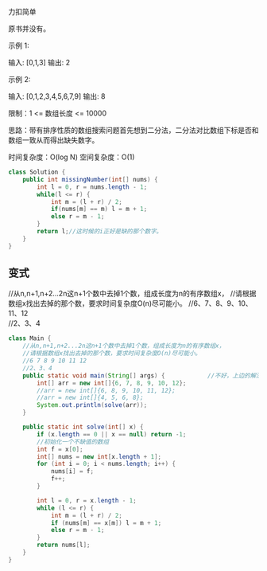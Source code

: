 力扣简单

原书并没有。



示例 1:

输入: [0,1,3]
输出: 2



示例 2:

输入: [0,1,2,3,4,5,6,7,9]
输出: 8


限制：1 <= 数组长度 <= 10000



思路：带有排序性质的数组搜索问题首先想到二分法，二分法对比数组下标是否和数组一致从而得出缺失数字。



时间复杂度：O(log N)
空间复杂度：O(1)

```java
class Solution {
    public int missingNumber(int[] nums) {
        int l = 0, r = nums.length - 1;
        while(l <= r) {
            int m = (l + r) / 2;
            if(nums[m] == m) l = m + 1;
            else r = m - 1;
        }
        return l;//这时候的i正好是缺的那个数字。
    }
}
```



## 变式

//从n,n+1,n+2...2n这n+1个数中去掉1个数，组成长度为n的有序数组x，
//请根据数组x找出去掉的那个数，要求时间复杂度O(n)尽可能小。
//6、7、8、9、10、11、12			
//2、3、4

````java
class Main {	
	//从n,n+1,n+2...2n这n+1个数中去掉1个数，组成长度为n的有序数组x，
    //请根据数组x找出去掉的那个数，要求时间复杂度O(n)尽可能小。
    //6 7 8 9 10 11 12
    //2、3、4
    public static void main(String[] args) {			//不好，上边的解法好。
        int[] arr = new int[]{6, 7, 8, 9, 10, 12};
        //arr = new int[]{6, 8, 9, 10, 11, 12};
        //arr = new int[]{4, 5, 6, 8};
        System.out.println(solve(arr));
    }

    public static int solve(int[] x) {
        if (x.length == 0 || x == null) return -1;
        //初始化一个不缺值的数组
        int f = x[0];
        int[] nums = new int[x.length + 1];
        for (int i = 0; i < nums.length; i++) {
            nums[i] = f;
            f++;
        }

        int l = 0, r = x.length - 1;
        while (l <= r) {
            int m = (l + r) / 2;
            if (nums[m] == x[m]) l = m + 1;
            else r = m - 1;
        }
        return nums[l];
    }
}
````

